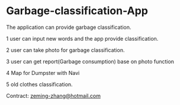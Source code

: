 # Garbage-classification-App
The application can provide garbage classification.

1 user can input new words and the app provide classification.

2 user can take photo for garbage classification.

3 user can get report(Garbage consumption) base on photo function

4 Map for Dumpster with Navi

5 old clothes classification.

Contract: zeming-zhang@hotmail.com
